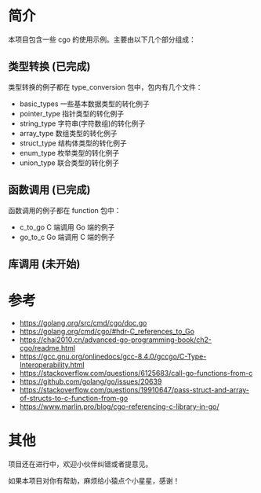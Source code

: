# 简介
本项目包含一些 cgo 的使用示例。主要由以下几个部分组成：
## 类型转换 (已完成)
类型转换的例子都在 type_conversion 包中，包内有几个文件：
* basic_types 一些基本数据类型的转化例子
* pointer_type 指针类型的转化例子
* string_type 字符串(字符数组)的转化例子
* array_type 数组类型的转化例子
* struct_type 结构体类型的转化例子
* enum_type 枚举类型的转化例子
* union_type 联合类型的转化例子

## 函数调用 (已完成)
函数调用的例子都在 function 包中：
* c_to_go C 端调用 Go 端的例子
* go_to_c Go 端调用 C 端的例子
## 库调用 (未开始)

# 参考
* https://golang.org/src/cmd/cgo/doc.go
* https://golang.org/cmd/cgo/#hdr-C_references_to_Go
* https://chai2010.cn/advanced-go-programming-book/ch2-cgo/readme.html
* https://gcc.gnu.org/onlinedocs/gcc-8.4.0/gccgo/C-Type-Interoperability.html
* https://stackoverflow.com/questions/6125683/call-go-functions-from-c
* https://github.com/golang/go/issues/20639
* https://stackoverflow.com/questions/19910647/pass-struct-and-array-of-structs-to-c-function-from-go
* https://www.marlin.pro/blog/cgo-referencing-c-library-in-go/

# 其他
项目还在进行中，欢迎小伙伴纠错或者提意见。

如果本项目对你有帮助，麻烦给小猿点个小星星，感谢！
